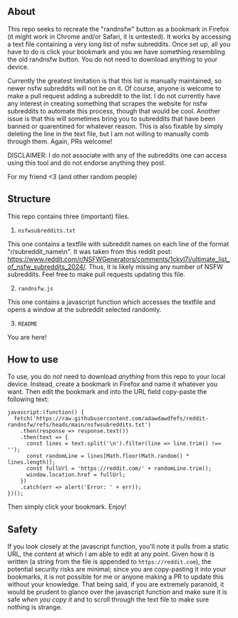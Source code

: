 ## About

This repo seeks to recreate the "randnsfw" button as a bookmark in Firefox (it might work in Chrome and/or Safari, it is untested). It works by accessing a text file containing a very long list of nsfw subreddits. Once set up, all you have to do is click your bookmark and you we have something resembling the old randnsfw button. You do not need to download anything to your device.

Currently the greatest limitation is that this list is manually maintained, so newer nsfw subreddits will not be on it. Of course, anyone is welcome to make a pull request adding a subreddit to the list. I do not currently have any interest in creating something that scrapes the website for nsfw subreddits to automate this process, though that would be cool. Another issue is that this will sometimes bring you to subreddits that have been banned or quarentined for whatever reason. This is also fixable by simply deleting the line in the text file, but I am not willing to manually comb through them. Again, PRs welcome!

DISCLAIMER: I do not associate with any of the subreddits one can access using this tool and do not endorse anything they post.

For my friend <3 (and other random people)

## Structure

This repo contains three (important) files.

1. ``nsfwsubreddits.txt``

  This one contains a textfile with subreddit names on each line of the format "r/subreddit_name\n". It was taken from this reddit post: https://www.reddit.com/r/NSFWGenerators/comments/1ckyl7i/ultimate_list_of_nsfw_subreddits_2024/. Thus, it is likely missing any number of NSFW subreddits. Feel free to make pull requests updating this file.

2. ``randnsfw.js``

  This one contains a javascript function which accesses the textfile and opens a window at the subreddit selected randomly.

3. ``README``

  You are here!

## How to use

To use, you do *not* need to download *anything* from this repo to your local device. Instead, create a bookmark in Firefox and name it whatever you want. Then edit the bookmark and into the URL field copy-paste the following text:

```
javascript:(function() {
  fetch('https://raw.githubusercontent.com/adawdawdfefs/reddit-randnsfw/refs/heads/main/nsfwsubreddits.txt')
    .then(response => response.text())
    .then(text => {
      const lines = text.split('\n').filter(line => line.trim() !== '');
      const randomLine = lines[Math.floor(Math.random() * lines.length)];
      const fullUrl = 'https://reddit.com/' + randomLine.trim();
      window.location.href = fullUrl;
    })
    .catch(err => alert('Error: ' + err));
})();
```

Then simply click your bookmark. Enjoy!

## Safety

If you look closely at the javascript function, you'll note it pulls from a static URL, the content at which I am able to edit at any point. Given how it is written (a string from the file is appended to ``https://reddit.com``), the potential security risks are minimal; since you are copy-pasting it into your bookmarks, it is not possible for me or anyone making a PR to update this without your knowledge. That being said, if you are extremely paranoid, it would be prudent to glance over the javascript function and make sure it is safe *when you copy it* and to scroll through the text file to make sure nothing is strange.
